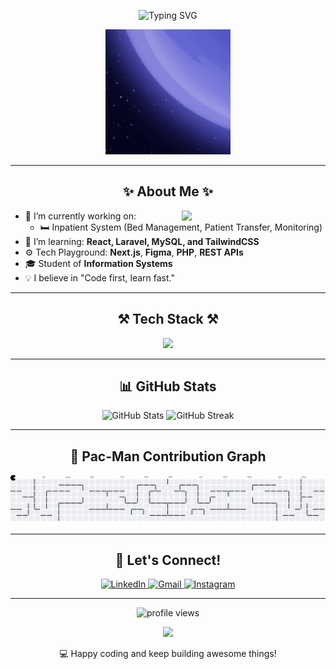 <!-- 👋 Animated Typing Banner -->
<p align="center">
  <img src="https://readme-typing-svg.herokuapp.com?font=Fira+Code&duration=3000&pause=1000&color=00F700&center=true&vCenter=true&width=435&lines=Hi+there!+I'm+Ryan+👨‍💻;Information+System+Student+📚;Creative+Web+Developer+⚡;Always+Learning+🌟" alt="Typing SVG" />
</p>

<!-- 🚀 Floating Astronaut GIF -->
<p align="center">
  <img src="https://github.com/Ryanarynn/Ryanarynn/blob/main/assets/astronaut-floating.gif" width="200"/>
</p>

---

<h2 align="center">✨ About Me ✨</h2>

<img align="right" src="https://media.giphy.com/media/qgQUggAC3Pfv687qPC/giphy.gif" width="230" />

- 🔭 I’m currently working on:
  - 🛏️ Inpatient System (Bed Management, Patient Transfer, Monitoring)
- 🌱 I’m learning: **React, Laravel, MySQL, and TailwindCSS**
- ⚙️ Tech Playground: **Next.js**, **Figma**, **PHP**, **REST APIs**
- 🎓 Student of **Information Systems**
- 💡 I believe in "Code first, learn fast."

---

<h2 align="center">⚒️ Tech Stack ⚒️</h2>

<p align="center">
  <img src="https://skillicons.dev/icons?i=html,css,js,react,laravel,mysql,tailwind,figma,php,nextjs,vscode" />
</p>

---

<h2 align="center">📊 GitHub Stats</h2>

<p align="center">
  <img src="https://github-readme-stats.vercel.app/api?username=Ryanarynn&show_icons=true&theme=radical" alt="GitHub Stats" height="165" />
  <img src="https://github-readme-streak-stats.herokuapp.com/?user=Ryanarynn&theme=radical" alt="GitHub Streak" height="165"/>
</p>

---

<h2 align="center">👾 Pac-Man Contribution Graph</h2>

<p align="center">
  <picture>
    <source media="(prefers-color-scheme: dark)" srcset="https://raw.githubusercontent.com/Ryanarynn/Ryanarynn/output/pacman-contribution-graph-dark.svg">
    <source media="(prefers-color-scheme: light)" srcset="https://raw.githubusercontent.com/Ryanarynn/Ryanarynn/output/pacman-contribution-graph.svg">
    <img alt="Pac-Man contribution graph" src="https://raw.githubusercontent.com/Ryanarynn/Ryanarynn/output/pacman-contribution-graph.svg">
  </picture>
</p>

---

<h2 align="center">🎯 Let's Connect!</h2>

<p align="center">
  <a href="https://www.linkedin.com/in/Ryan Prananda/" target="_blank">
    <img alt="LinkedIn" src="https://img.shields.io/badge/LinkedIn-blue?style=for-the-badge&logo=linkedin&logoColor=white" />
  </a>
  <a href="mailto:ryanprananda131@gmail.com">
    <img alt="Gmail" src="https://img.shields.io/badge/Gmail-red?style=for-the-badge&logo=gmail&logoColor=white" />
  </a>
  <a href="https://instagram.com/ryanarynn_" target="_blank">
    <img alt="Instagram" src="https://img.shields.io/badge/Instagram-E4405F?style=for-the-badge&logo=instagram&logoColor=white" />
  </a>
</p>

---

<p align="center">
  <img src="https://komarev.com/ghpvc/?username=Ryanarynn&label=Profile+Views&color=0e75b6&style=flat" alt="profile views" />
</p>

<p align="center">
  <img src="https://media.giphy.com/media/3o6gbbuLW76jkt8vIc/giphy.gif" width="150" />
</p>

<p align="center">💻 Happy coding and keep building awesome things!</p>
